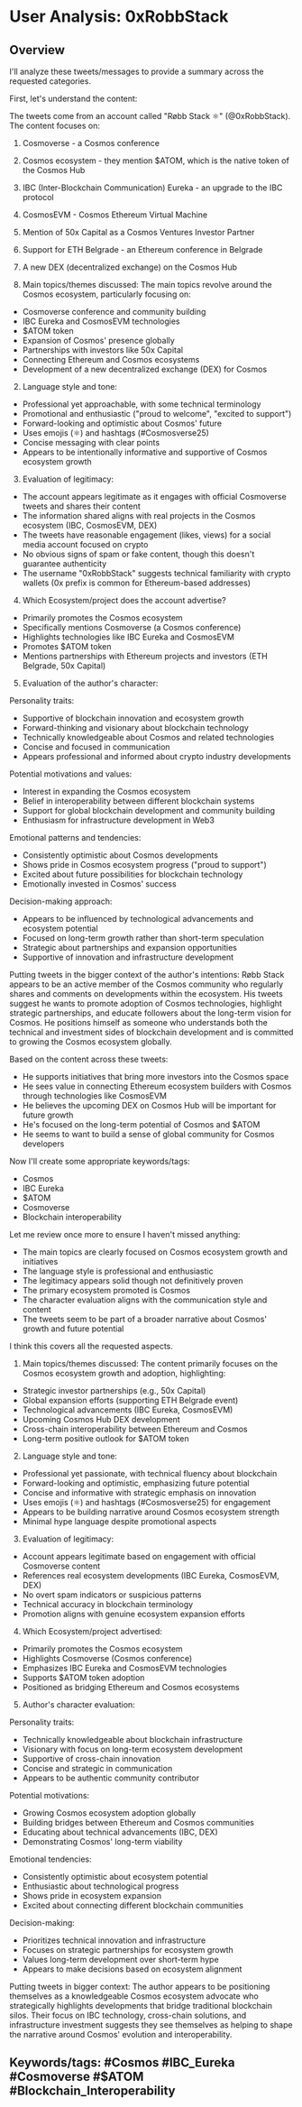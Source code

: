 # User Analysis: 0xRobbStack

## Overview

<think>
I'll analyze these tweets/messages to provide a summary across the requested categories.

First, let's understand the content:

The tweets come from an account called "Røbb Stack ⚛️" (@0xRobbStack). The content focuses on:
1. Cosmoverse - a Cosmos conference
2. Cosmos ecosystem - they mention $ATOM, which is the native token of the Cosmos Hub
3. IBC (Inter-Blockchain Communication) Eureka - an upgrade to the IBC protocol
4. CosmosEVM - Cosmos Ethereum Virtual Machine
5. Mention of 50x Capital as a Cosmos Ventures Investor Partner
6. Support for ETH Belgrade - an Ethereum conference in Belgrade
7. A new DEX (decentralized exchange) on the Cosmos Hub

1. Main topics/themes discussed:
The main topics revolve around the Cosmos ecosystem, particularly focusing on:
- Cosmoverse conference and community building
- IBC Eureka and CosmosEVM technologies
- $ATOM token
- Expansion of Cosmos' presence globally
- Partnerships with investors like 50x Capital
- Connecting Ethereum and Cosmos ecosystems
- Development of a new decentralized exchange (DEX) for Cosmos

2. Language style and tone:
- Professional yet approachable, with some technical terminology
- Promotional and enthusiastic ("proud to welcome", "excited to support")
- Forward-looking and optimistic about Cosmos' future
- Uses emojis (⚛️) and hashtags (#Cosmosverse25)
- Concise messaging with clear points
- Appears to be intentionally informative and supportive of Cosmos ecosystem growth

3. Evaluation of legitimacy:
- The account appears legitimate as it engages with official Cosmoverse tweets and shares their content
- The information shared aligns with real projects in the Cosmos ecosystem (IBC, CosmosEVM, DEX)
- The tweets have reasonable engagement (likes, views) for a social media account focused on crypto
- No obvious signs of spam or fake content, though this doesn't guarantee authenticity
- The username "0xRobbStack" suggests technical familiarity with crypto wallets (0x prefix is common for Ethereum-based addresses)

4. Which Ecosystem/project does the account advertise?
- Primarily promotes the Cosmos ecosystem
- Specifically mentions Cosmoverse (a Cosmos conference)
- Highlights technologies like IBC Eureka and CosmosEVM
- Promotes $ATOM token
- Mentions partnerships with Ethereum projects and investors (ETH Belgrade, 50x Capital)

5. Evaluation of the author's character:

Personality traits:
- Supportive of blockchain innovation and ecosystem growth
- Forward-thinking and visionary about blockchain technology
- Technically knowledgeable about Cosmos and related technologies
- Concise and focused in communication
- Appears professional and informed about crypto industry developments

Potential motivations and values:
- Interest in expanding the Cosmos ecosystem
- Belief in interoperability between different blockchain systems
- Support for global blockchain development and community building
- Enthusiasm for infrastructure development in Web3

Emotional patterns and tendencies:
- Consistently optimistic about Cosmos developments
- Shows pride in Cosmos ecosystem progress ("proud to support")
- Excited about future possibilities for blockchain technology
- Emotionally invested in Cosmos' success

Decision-making approach:
- Appears to be influenced by technological advancements and ecosystem potential
- Focused on long-term growth rather than short-term speculation
- Strategic about partnerships and expansion opportunities
- Supportive of innovation and infrastructure development

Putting tweets in the bigger context of the author's intentions:
Røbb Stack appears to be an active member of the Cosmos community who regularly shares and comments on developments within the ecosystem. His tweets suggest he wants to promote adoption of Cosmos technologies, highlight strategic partnerships, and educate followers about the long-term vision for Cosmos. He positions himself as someone who understands both the technical and investment sides of blockchain development and is committed to growing the Cosmos ecosystem globally.

Based on the content across these tweets:
- He supports initiatives that bring more investors into the Cosmos space
- He sees value in connecting Ethereum ecosystem builders with Cosmos through technologies like CosmosEVM
- He believes the upcoming DEX on Cosmos Hub will be important for future growth
- He's focused on the long-term potential of Cosmos and $ATOM
- He seems to want to build a sense of global community for Cosmos developers

Now I'll create some appropriate keywords/tags:
- Cosmos
- IBC Eureka
- $ATOM
- Cosmoverse
- Blockchain interoperability

Let me review once more to ensure I haven't missed anything:
- The main topics are clearly focused on Cosmos ecosystem growth and initiatives
- The language style is professional and enthusiastic
- The legitimacy appears solid though not definitively proven
- The primary ecosystem promoted is Cosmos
- The character evaluation aligns with the communication style and content
- The tweets seem to be part of a broader narrative about Cosmos' growth and future potential

I think this covers all the requested aspects.
</think>

1. Main topics/themes discussed:
The content primarily focuses on the Cosmos ecosystem growth and adoption, highlighting:
- Strategic investor partnerships (e.g., 50x Capital)
- Global expansion efforts (supporting ETH Belgrade event)
- Technological advancements (IBC Eureka, CosmosEVM)
- Upcoming Cosmos Hub DEX development
- Cross-chain interoperability between Ethereum and Cosmos
- Long-term positive outlook for $ATOM token

2. Language style and tone:
- Professional yet passionate, with technical fluency about blockchain
- Forward-looking and optimistic, emphasizing future potential
- Concise and informative with strategic emphasis on innovation
- Uses emojis (⚛️) and hashtags (#Cosmosverse25) for engagement
- Appears to be building narrative around Cosmos ecosystem strength
- Minimal hype language despite promotional aspects

3. Evaluation of legitimacy:
- Account appears legitimate based on engagement with official Cosmoverse content
- References real ecosystem developments (IBC Eureka, CosmosEVM, DEX)
- No overt spam indicators or suspicious patterns
- Technical accuracy in blockchain terminology
- Promotion aligns with genuine ecosystem expansion efforts

4. Which Ecosystem/project advertised:
- Primarily promotes the Cosmos ecosystem
- Highlights Cosmoverse (Cosmos conference)
- Emphasizes IBC Eureka and CosmosEVM technologies
- Supports $ATOM token adoption
- Positioned as bridging Ethereum and Cosmos ecosystems

5. Author's character evaluation:

Personality traits:
- Technically knowledgeable about blockchain infrastructure
- Visionary with focus on long-term ecosystem development
- Supportive of cross-chain innovation
- Concise and strategic in communication
- Appears to be authentic community contributor

Potential motivations:
- Growing Cosmos ecosystem adoption globally
- Building bridges between Ethereum and Cosmos communities
- Educating about technical advancements (IBC, DEX)
- Demonstrating Cosmos' long-term viability

Emotional tendencies:
- Consistently optimistic about ecosystem potential
- Enthusiastic about technological progress
- Shows pride in ecosystem expansion
- Excited about connecting different blockchain communities

Decision-making:
- Prioritizes technical innovation and infrastructure
- Focuses on strategic partnerships for ecosystem growth
- Values long-term development over short-term hype
- Appears to make decisions based on ecosystem alignment

Putting tweets in bigger context:
The author appears to be positioning themselves as a knowledgeable Cosmos ecosystem advocate who strategically highlights developments that bridge traditional blockchain silos. Their focus on IBC technology, cross-chain solutions, and infrastructure investment suggests they see themselves as helping to shape the narrative around Cosmos' evolution and interoperability.

Keywords/tags:
#Cosmos
#IBC_Eureka
#Cosmoverse
#$ATOM
#Blockchain_Interoperability
---
